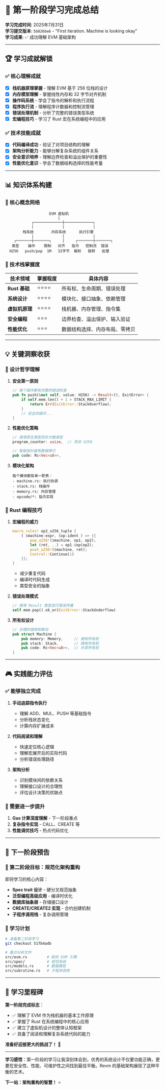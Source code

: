# 🎉 第一阶段学习完成总结

**学习完成时间**: 2025年7月31日  
**学习提交版本**: `5b026be6` - "First iteration. Machine is looking okay"  
**学习成果**: ✅ 成功理解 EVM 基础架构

---

## 🏆 学习成就解锁

### ✅ 核心理解成就
- [x] **栈机器原理掌握** - 理解 EVM 基于 256 位栈的设计
- [x] **内存模型理解** - 掌握线性内存和 32 字节对齐机制  
- [x] **操作码系统** - 学会了指令的解析和执行流程
- [x] **程序执行流** - 理解程序计数器和控制流管理
- [x] **错误处理机制** - 分析了完整的错误类型系统
- [x] **宏编程技巧** - 学习了 Rust 宏在系统编程中的应用

### ✅ 技术技能成就
- [x] **代码编译成功** - 验证了对项目结构的理解
- [x] **架构分析能力** - 能够分解复杂系统的组件关系
- [x] **安全意识培养** - 理解边界检查和溢出保护的重要性
- [x] **性能优化意识** - 学会了数据结构选择的性能考量

---

## 📊 知识体系构建

### 🧠 核心概念网络

```
                    EVM 虚拟机
                        |
            ┌─────────────┼─────────────┐
            |             |             |
        栈系统        内存系统      执行引擎
            |             |             |
    ┌───────┼───────┐     |     ┌───────┼───────┐
   类型    操作    限制   对齐   指令   控制流  错误
  H256   push/pop  1M   32字节  解析   跳转   处理
```

### 🔧 技术栈掌握度

| 技术领域 | 掌握程度 | 具体内容 |
|----------|----------|----------|
| **Rust 基础** | ⭐⭐⭐⭐ | 所有权、生命周期、错误处理 |
| **系统设计** | ⭐⭐⭐⭐ | 模块化、接口抽象、依赖管理 |
| **虚拟机原理** | ⭐⭐⭐⭐ | 栈机器、内存管理、指令集 |
| **安全编程** | ⭐⭐⭐ | 边界检查、溢出保护、输入验证 |
| **性能优化** | ⭐⭐⭐ | 数据结构选择、内存布局、零拷贝 |

---

## 💡 关键洞察收获

### 🎯 设计哲学理解

1. **安全第一原则**
   ```rust
   // 每个操作都有完整的错误检查
   pub fn push(&mut self, value: H256) -> Result<(), ExitError> {
       if self.mem.len() + 1 > STACK_MAX_LIMIT {
           return Err(ExitError::StackOverflow);
       }
       // 安全的操作...
   }
   ```

2. **性能优化策略**
   ```rust
   // 使用原生类型而非大数类型
   program_counter: usize,  // 而非 U256
   
   // 智能指针避免数据拷贝
   pub code: Rc<Vec<u8>>,
   ```

3. **模块化架构**
   ```
   每个模块都有单一职责：
   - machine.rs: 执行协调
   - stack.rs: 栈操作
   - memory.rs: 内存管理
   - opcode/*: 指令实现
   ```

### 🚀 Rust 编程技巧

1. **宏编程的威力**
   ```rust
   macro_rules! op2_u256_tuple {
       ( $machine:expr, $op:ident ) => {{
           pop_u256!($machine, op1, op2);
           let (ret, ..) = op1.$op(op2);
           push_u256!($machine, ret);
           Control::Continue(1)
       }};
   }
   ```
   - 减少重复代码
   - 编译时代码生成
   - 类型安全的抽象

2. **错误处理模式**
   ```rust
   // 使用 Result 类型进行错误传播
   self.mem.pop().ok_or(ExitError::StackUnderflow)
   ```

3. **所有权设计**
   ```rust
   // 合理的借用和移动
   pub struct Machine {
       pub memory: Memory,     // 拥有所有权
       pub stack: Stack,       // 拥有所有权
       pub code: Rc<Vec<u8>>,  // 共享所有权
   }
   ```

---

## 🎮 实践能力评估

### ✅ 能够独立完成

1. **手动追踪指令执行**
   - 理解 ADD、MUL、PUSH 等基础指令
   - 分析栈状态变化
   - 计算内存扩展成本

2. **代码阅读和理解**
   - 快速定位核心逻辑
   - 理解宏展开后的实际代码
   - 分析错误处理路径

3. **架构分析**
   - 识别模块间的依赖关系
   - 理解接口设计的合理性
   - 评估设计决策的优缺点

### 🎯 需要进一步提升

1. **Gas 计算深度理解** - 下一阶段重点
2. **复杂指令实现** - CALL、CREATE 等
3. **性能调优技巧** - 热点代码优化

---

## 🚀 下一阶段预告

### 🎯 第二阶段目标：规范化架构重构

即将学习的核心内容：
- **Spec trait 设计** - 硬分叉规范抽象
- **泛型编程高级应用** - 编译时优化
- **数据库抽象层** - 存储接口设计  
- **CREATE/CREATE2 实现** - 合约创建机制
- **子程序调用栈** - 复杂调用管理

### 📅 学习计划

```bash
# 准备第二阶段学习
git checkout 51fb4adb

# 重点分析文件
src/evm.rs         # 新的 EVM 引擎
src/spec/          # 规范系统
src/models.rs      # 数据模型
src/subrutine.rs   # 子程序调用
```

---

## 🎉 学习里程碑

**第一阶段完成标志**：
- ✅ 理解了 EVM 作为栈机器的基本工作原理
- ✅ 掌握了 Rust 在系统编程中的核心应用
- ✅ 建立了虚拟机设计的整体认知框架
- ✅ 具备了阅读和理解复杂系统代码的能力

**准备好迎接更大的挑战了！** 🚀

---

**学习感悟**：第一阶段的学习让我深刻体会到，优秀的系统设计不仅要功能正确，更要在安全性、性能、可维护性之间找到最佳平衡。Revm 的基础架构展现了这种平衡的艺术。

**下一站：架构重构的智慧！** ⭐
